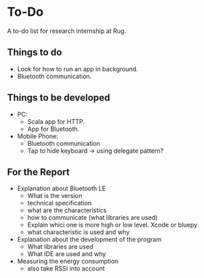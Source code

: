 To-Do
=====
A to-do list for research internship at Rug.

Things to do
------------
- Look for how to run an app in background.
- Bluetooth communication.

Things to be developed
----------------------
- PC:
	- Scala app for HTTP.
	- App for Bluetooth.
- Mobile Phone:
	- Bluetooth communication
	- Tap to hide keyboard -> using delegate pattern?
	
For the Report
--------------
- Explanation about Bluetooth LE
	- What is the version
	- technical specification
	- what are the characteristics
	- how to communicate (what libraries are used)
	- Explain whici one is more high or low level. Xcode or bluepy
	- what characteristic is used and why
- Explanation about the development of the program
	- What libraries are used
	- What IDE are used and why
- Measuring the energy consumption
	- also take RSSI into account
